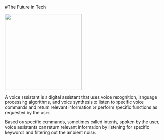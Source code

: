 #The Future in Tech


<img src="https://store-images.s-microsoft.com/image/apps.49743.13682641888938844.e936511f-9f8f-4bc2-a776-ae1cacaa13c4.aef6f59b-35c8-49e2-ad47-6bd29ace95f7" width="250">

A voice assistant is a digital assistant that uses voice recognition, language processing algorithms, and voice synthesis to listen to specific voice commands and return relevant information or perform specific functions as requested by the user.

Based on specific commands, sometimes called intents, spoken by the user, voice assistants can return relevant information by listening for specific keywords and filtering out the ambient noise.
